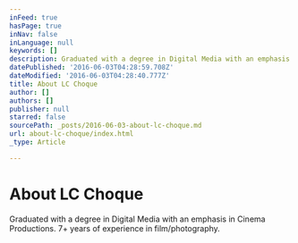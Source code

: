 ```yaml
---
inFeed: true
hasPage: true
inNav: false
inLanguage: null
keywords: []
description: Graduated with a degree in Digital Media with an emphasis in Cinema Productions. 7+ years of experience in film/photography.
datePublished: '2016-06-03T04:28:59.708Z'
dateModified: '2016-06-03T04:28:40.777Z'
title: About LC Choque
author: []
authors: []
publisher: null
starred: false
sourcePath: _posts/2016-06-03-about-lc-choque.md
url: about-lc-choque/index.html
_type: Article

---
```

# About LC Choque

Graduated with a degree in Digital Media with an emphasis in Cinema Productions. 7+ years of experience in film/photography.